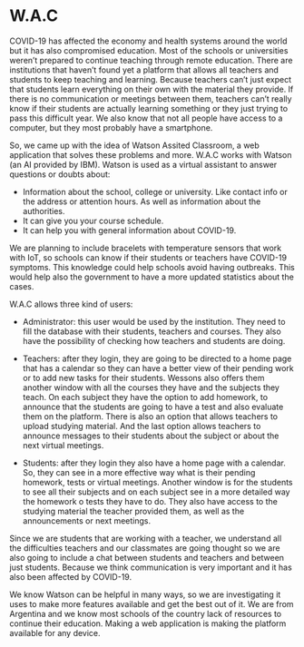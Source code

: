 # W.A.C

COVID-19 has affected the economy and health systems around the world but it has also compromised education. Most of the schools or universities weren’t prepared to continue teaching through remote education. There are institutions that haven’t found yet a platform that allows all teachers and students to keep teaching and learning. 
Because teachers can’t just expect that students learn everything on their own with the material they provide. If there is no communication or meetings between them, teachers can’t really know if their students are actually learning something or they just trying to pass this difficult year.
We also know that not all people have access to a computer, but they most probably have a smartphone.

So, we came up with the idea of Watson Assited Classroom, a web application that solves these problems and more. W.A.C works with Watson (an AI provided by IBM). Watson is used as a virtual assistant to answer questions or doubts about:
 
-	Information about the school, college or university. Like contact info or the address or attention hours.  As well as information about the authorities.
-	It can give you your course schedule.
-	It can help you with general information about COVID-19.

We are planning to include bracelets with temperature sensors that work with IoT, so schools can know if their students or teachers have COVID-19 symptoms. This knowledge could help schools avoid having outbreaks.  This would help also the government to have a more updated statistics about the cases. 

W.A.C allows three kind of users:

-	Administrator: this user would be used by the institution. They need to fill the database with their students, teachers and courses. They also have the possibility of checking how teachers and students are doing.

-	Teachers: after they login, they are going to be directed to a home page that has a calendar so they can have a better view of their pending work or to add new tasks for their students. Wessons also offers them another window with all the courses they have and the subjects they teach. On each subject they have the option to add homework, to announce that the students are going to have a test and also evaluate them on the platform. There is also an option that allows teachers to upload studying material. And the last option allows teachers to announce messages to their students about the subject or about the next virtual meetings. 

-	Students: after they login they also have a home page with a calendar. So, they can see in a more effective way what is their pending homework, tests or virtual meetings. Another window is for the students to see all their subjects and on each subject see in a more detailed way the homework o tests they have to do. They also have access to the studying material the teacher provided them, as well as the announcements or next meetings.

Since we are students that are working with a teacher, we understand all the difficulties teachers and our classmates are going thought so we are also going to include a chat between students and teachers and between just students.  Because we think communication is very important and it has also been affected by COVID-19.

We know Watson can be helpful in many ways, so we are investigating it uses to make more features available and get the best out of it.
We are from Argentina and we know most schools of the country lack of resources to continue their education. Making a web application is making the platform available for any device.  
